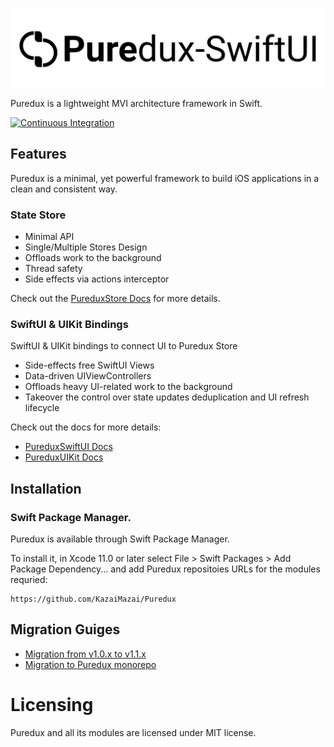 <p align="center">
  <img src="Logo.svg?raw=true" alt="Sublime's custom image"/>
</p>


Puredux is a lightweight MVI architecture framework in Swift.

<p align="left">
    <a href="https://github.com/KazaiMazai/Puredux/actions">
        <img src="https://github.com/KazaiMazai/Puredux/workflows/Tests/badge.svg" alt="Continuous Integration">
    </a>
</p>

## Features

Puredux is a minimal, yet powerful framework to build iOS applications in a clean and consistent way.

### State Store
- Minimal API
- Single/Multiple Stores Design
- Offloads work to the background
- Thread safety
- Side effects via actions interceptor

Check out the [PureduxStore Docs](Docs/PureduxStore.md) for more details.

### SwiftUI & UIKit Bindings

SwiftUI & UIKit bindings to connect UI to Puredux Store

- Side-effects free SwiftUI Views
- Data-driven UIViewControllers
- Offloads heavy UI-related work to the background
- Takeover the control over state updates deduplication and UI refresh lifecycle

Check out the docs for more details:
- [PureduxSwiftUI Docs](Docs/PureduxSwiftUI.md)
- [PureduxUIKit Docs](Docs/PureduxUIKit.md)


## Installation

### Swift Package Manager.

Puredux is available through Swift Package Manager. 

To install it, in Xcode 11.0 or later select File > Swift Packages > Add Package Dependency... and add Puredux repositoies URLs for the modules requried:

```
https://github.com/KazaiMazai/Puredux
```
 
## Migration Guiges

- [Migration from v1.0.x to v1.1.x](Docs/Migration-v1.0.x-v1.1.x.md)
- [Migration to Puredux monorepo](Docs/Migration-monorepo.md)


# Licensing

Puredux and all its modules are licensed under MIT license.



